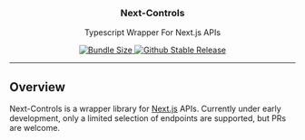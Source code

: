 <p align="center">
   <br/>
   <h3 align="center">Next-Controls</h3>
   <p align="center">
   Typescript Wrapper For Next.js APIs
   </p>
   <p align="center" style="align: center;">
      <a href="https://packagephobia.com/result?p=@darylcecile/next-controls">
        <img src="https://packagephobia.com/badge?p=@darylcecile/next-controls" alt="Bundle Size"/>
      </a>
      <a href="https://www.npmjs.com/package/@darylcecile/next-controls">
        <img src="https://img.shields.io/github/v/release/daryl-cecile/next-controls?label=latest" alt="Github Stable Release" />
      </a>
   </p>
</p>

---

## Overview

Next-Controls is a wrapper library for [Next.js](http://nextjs.org/) APIs. Currently under early development, only a limited selection
of endpoints are supported, but PRs are welcome.